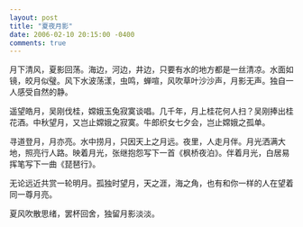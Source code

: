 ```yaml
---
layout: post
title: "夏夜月影"
date: 2006-02-10 20:15:00 -0400
comments: true
---
```

月下清风，夏影回荡。海边，河边，井边，只要有水的地方都是一丝清凉。水面如镜，皎月似璧。风下水波荡漾，虫鸣，蝉喧，风吹草叶沙沙声，月影无声。独自一人感受自然的静。

遥望皓月，吴刚伐桂，嫦娥玉兔寂寞谈唱。几千年，月上桂花何人扫？吴刚捧出桂花酒。中秋望月，又岂止嫦娥之寂寞。牛郎织女七夕会，岂止嫦娥之孤单。

寻道登月，月亦亮。水中捞月，只因天上之月远。夜里，人走月伴。月光洒满大地，照亮行人路。映着月光，张继抱怨写下一首《枫桥夜泊》。伴着月光，白居易挥笔写下一曲《琵琶行》。

无论远近共赏一轮明月。孤独时望月，天之涯，海之角，也有和你一样的人在望着同一尊月亮。

夏风吹散思绪，罢杯回舍，独留月影淡淡。
